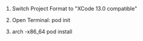 1. Switch Project Format to "XCode 13.0 compatible"

2. Open Terminal: pod init

3. arch -x86_64 pod install
